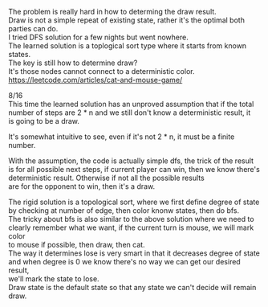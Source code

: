 The problem is really hard in how to determing the draw result.\
Draw is not a simple repeat of existing state, rather it's the optimal both parties can do.\
I tried DFS solution for a few nights but went nowhere.\
The learned solution is a toplogical sort type where it starts from known states.\
The key is still how to determine draw?\
It's those nodes cannot connect to a deterministic color.
https://leetcode.com/articles/cat-and-mouse-game/

8/16\
This time the learned solution has an unproved assumption that if the total\
number of steps are 2 * n and we still don't know a deterministic result, it\
is going to be a draw.

It's somewhat intuitive to see, even if it's not 2 * n, it must be a finite\
number.

With the assumption, the code is actually simple dfs, the trick of the result\
is for all possible next steps, if current player can win, then
we know there's deterministic result. Otherwise if not all the possible results\
are for the opponent to win, then it's a draw.

The rigid solution is a topological sort, where we first define degree of state\
by checking at number of edge, then color knonw states, then do bfs.\
The tricky about bfs is also similar to the above solution where we need to\
clearly remember what we want, if the current turn is mouse, we will mark color\
to mouse if possible, then draw, then cat.\
The way it determines lose is very smart in that it decreases degree of state\
and when degree is 0 we know there's no way we can get our desired result, \
we'll mark the state to lose.\
Draw state is the default state so that any state we can't decide will remain draw.
